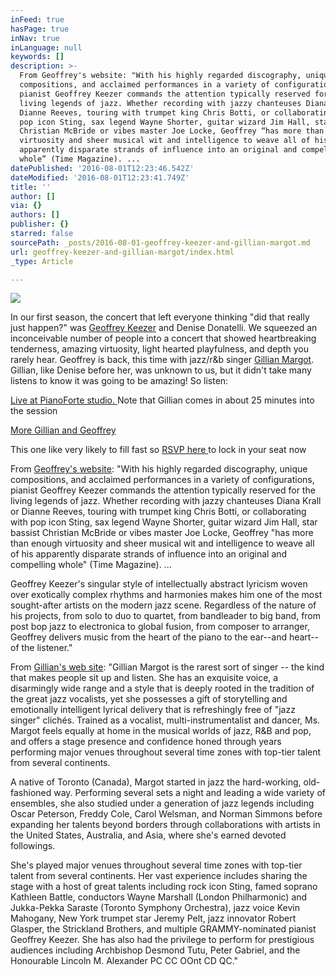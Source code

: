 ```yaml
---
inFeed: true
hasPage: true
inNav: true
inLanguage: null
keywords: []
description: >-
  From Geoffrey's website: "With his highly regarded discography, unique
  compositions, and acclaimed performances in a variety of configurations,
  pianist Geoffrey Keezer commands the attention typically reserved for the
  living legends of jazz. Whether recording with jazzy chanteuses Diana Krall or
  Dianne Reeves, touring with trumpet king Chris Botti, or collaborating with
  pop icon Sting, sax legend Wayne Shorter, guitar wizard Jim Hall, star bassist
  Christian McBride or vibes master Joe Locke, Geoffrey “has more than enough
  virtuosity and sheer musical wit and intelligence to weave all of his
  apparently disparate strands of influence into an original and compelling
  whole” (Time Magazine). ...
datePublished: '2016-08-01T12:23:46.542Z'
dateModified: '2016-08-01T12:23:41.749Z'
title: ''
author: []
via: {}
authors: []
publisher: {}
starred: false
sourcePath: _posts/2016-08-01-geoffrey-keezer-and-gillian-margot.md
url: geoffrey-keezer-and-gillian-margot/index.html
_type: Article

---
```

![](https://the-grid-user-content.s3-us-west-2.amazonaws.com/80ab8f6e-c82c-4169-9d46-102240dd522c.jpg)

In our first season, the concert that left everyone thinking "did that really just happen?" was [Geoffrey Keezer][0] and Denise Donatelli. We squeezed an inconceivable number of people into a concert that showed heartbreaking tenderness, amazing virtuosity, light hearted playfulness, and depth you rarely hear. Geoffrey is back, this time with jazz/r&b singer [Gillian Margot][1]. Gillian, like Denise before her, was unknown to us, but it didn't take many listens to know it was going to be amazing! So listen:

[Live at PianoForte studio. ][2] Note that Gillian comes in about 25 minutes into the session

[More Gillian and Geoffrey][3]

This one like very likely to fill fast so [RSVP here ][4]to lock in your seat now

From [Geoffrey's website][0]: "With his highly regarded discography, unique compositions, and acclaimed performances in a variety of configurations, pianist Geoffrey Keezer commands the attention typically reserved for the living legends of jazz. Whether recording with jazzy chanteuses Diana Krall or Dianne Reeves, touring with trumpet king Chris Botti, or collaborating with pop icon Sting, sax legend Wayne Shorter, guitar wizard Jim Hall, star bassist Christian McBride or vibes master Joe Locke, Geoffrey "has more than enough virtuosity and sheer musical wit and intelligence to weave all of his apparently disparate strands of influence into an original and compelling whole" (Time Magazine). ...

Geoffrey Keezer's singular style of intellectually abstract lyricism woven over exotically complex rhythms and harmonies makes him one of the most sought-after artists on the modern jazz scene. Regardless of the nature of his projects, from solo to duo to quartet, from bandleader to big band, from post bop jazz to electronica to global fusion, from composer to arranger, Geoffrey delivers music from the heart of the piano to the ear--and heart--of the listener."

From [Gillian's web site][1]: "Gillian Margot is the rarest sort of singer -- the kind that makes people sit up and listen. She has an exquisite voice, a disarmingly wide range and a style that is deeply rooted in the tradition of the great jazz vocalists, yet she possesses a gift of storytelling and emotionally intelligent lyrical delivery that is refreshingly free of "jazz singer" clichés. Trained as a vocalist, multi-instrumentalist and dancer, Ms. Margot feels equally at home in the musical worlds of jazz, R&B and pop, and offers a stage presence and confidence honed through years performing major venues throughout several time zones with top-tier talent from several continents.

A native of Toronto (Canada), Margot started in jazz the hard-working, old-fashioned way. Performing several sets a night and leading a wide variety of ensembles, she also studied under a generation of jazz legends including Oscar Peterson, Freddy Cole, Carol Welsman, and Norman Simmons before expanding her talents beyond borders through collaborations with artists in the United States, Australia, and Asia, where she's earned devoted followings.

She's played major venues throughout several time zones with top-tier talent from several continents. Her vast experience includes sharing the stage with a host of great talents including rock icon Sting, famed soprano Kathleen Battle, conductors Wayne Marshall (London Philharmonic) and Jukka-Pekka Saraste (Toronto Symphony Orchestra), jazz voice Kevin Mahogany, New York trumpet star Jeremy Pelt, jazz innovator Robert Glasper, the Strickland Brothers, and multiple GRAMMY-nominated pianist Geoffrey Keezer. She has also had the privilege to perform for prestigious audiences including Archbishop Desmond Tutu, Peter Gabriel, and the Honourable Lincoln M. Alexander PC CC OOnt CD QC."

[0]: http://geoffreykeezer.com/
[1]: http://www.gillianmargot.com/
[2]: https://www.youtube.com/watch?v=Hts1vMdY8Bs&list=RDHts1vMdY8Bs#t=144
[3]: https://youtu.be/1mA9TPWtm24
[4]: http://goo.gl/forms/vIBKOHPoMIgaqTXj2